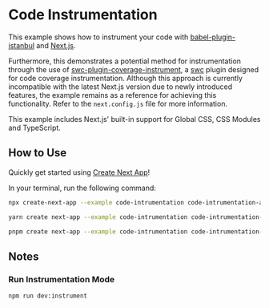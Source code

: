 # Code Instrumentation

This example shows how to instrument your code with [babel-plugin-istanbul](https://github.com/istanbuljs/babel-plugin-istanbul) and [Next.js](https://nextjs.org/).

Furthermore, this demonstrates a potential method for instrumentation through the use of [swc-plugin-coverage-instrument](https://github.com/kwonoj/swc-plugin-coverage-instrument), a [swc](https://swc.rs/) plugin designed for code coverage instrumentation. Although this approach is currently incompatible with the latest Next.js version due to newly introduced features, the example remains as a reference for achieving this functionality. Refer to the `next.config.js` file for more information.

This example includes Next.js' built-in support for Global CSS, CSS Modules and TypeScript.

## How to Use

Quickly get started using [Create Next App](https://github.com/vercel/next.js/tree/canary/packages/create-next-app#readme)!

In your terminal, run the following command:

```bash
npx create-next-app --example code-intrumentation code-intrumentation-app
```

```bash
yarn create next-app --example code-intrumentation code-intrumentation-app
```

```bash
pnpm create next-app --example code-intrumentation code-intrumentation-app
```

## Notes

### Run Instrumentation Mode

```bash
npm run dev:instrument
```
